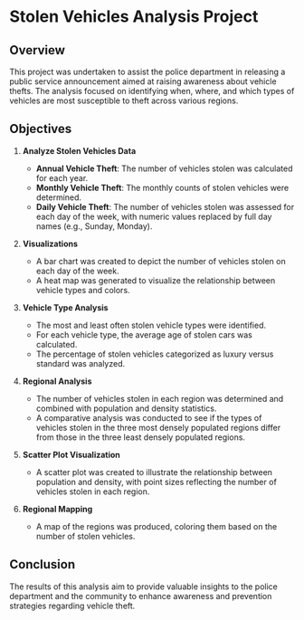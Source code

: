 # Stolen Vehicles Analysis Project

## Overview

This project was undertaken to assist the police department in releasing a public service announcement aimed at raising awareness about vehicle thefts. The analysis focused on identifying when, where, and which types of vehicles are most susceptible to theft across various regions.

## Objectives

1. **Analyze Stolen Vehicles Data**
   - **Annual Vehicle Theft**: The number of vehicles stolen was calculated for each year.
   - **Monthly Vehicle Theft**: The monthly counts of stolen vehicles were determined.
   - **Daily Vehicle Theft**: The number of vehicles stolen was assessed for each day of the week, with numeric values replaced by full day names (e.g., Sunday, Monday).

2. **Visualizations**
   - A bar chart was created to depict the number of vehicles stolen on each day of the week.
   - A heat map was generated to visualize the relationship between vehicle types and colors.

3. **Vehicle Type Analysis**
   - The most and least often stolen vehicle types were identified.
   - For each vehicle type, the average age of stolen cars was calculated.
   - The percentage of stolen vehicles categorized as luxury versus standard was analyzed.

4. **Regional Analysis**
   - The number of vehicles stolen in each region was determined and combined with population and density statistics.
   - A comparative analysis was conducted to see if the types of vehicles stolen in the three most densely populated regions differ from those in the three least densely populated regions.

5. **Scatter Plot Visualization**
   - A scatter plot was created to illustrate the relationship between population and density, with point sizes reflecting the number of vehicles stolen in each region.

6. **Regional Mapping**
   - A map of the regions was produced, coloring them based on the number of stolen vehicles.

## Conclusion

The results of this analysis aim to provide valuable insights to the police department and the community to enhance awareness and prevention strategies regarding vehicle theft.

